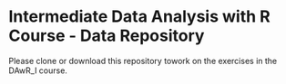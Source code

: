# Intermediate Data Analysis with R Course - Data Repository

Please clone or download this repository towork on the exercises in the DAwR_I course.
